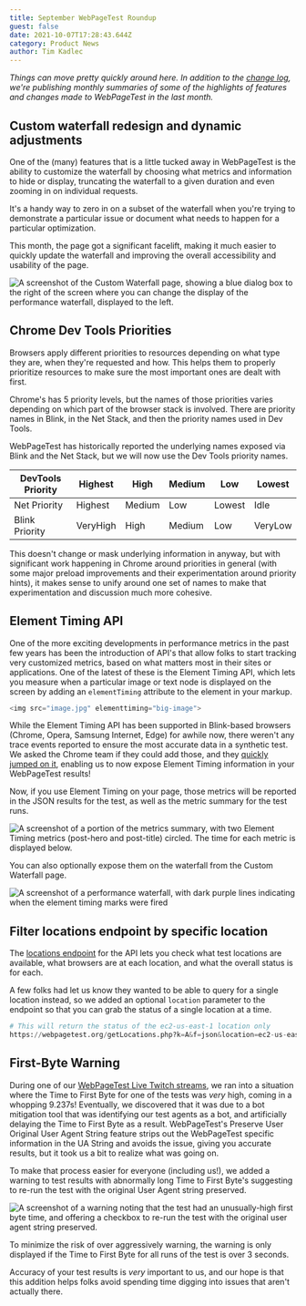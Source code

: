 ```yaml
---
title: September WebPageTest Roundup
guest: false
date: 2021-10-07T17:28:43.644Z
category: Product News
author: Tim Kadlec
---
```

*Things can move pretty quickly around here. In addition to the [change log](https://docs.webpagetest.org/change-log/), we're publishing monthly summaries of some of the highlights of features and changes made to WebPageTest in the last month.*

## Custom waterfall redesign and dynamic adjustments

One of the (many) features that is a little tucked away in WebPageTest is the ability to customize the waterfall by choosing what metrics and information to hide or display, truncating the waterfall to a given duration and even zooming in on individual requests.

It's a handy way to zero in on a subset of the waterfall when you're trying to demonstrate a particular issue or document what needs to happen for a particular optimization.

This month, the page got a significant facelift, making it much easier to quickly update the waterfall and improving the overall accessibility and usability of the page.

![A screenshot of the Custom Waterfall page, showing a blue dialog box to the right of the screen where you can change the display of the performance waterfall, displayed to the left.](https://res.cloudinary.com/webpagetest/image/upload/v1633627819/roundup-custom-waterfall_k5s42r.png)

## Chrome Dev Tools Priorities

Browsers apply different priorities to resources depending on what type they are, when they're requested and how. This helps them to properly prioritize resources to make sure the most important ones are dealt with first.

Chrome's has 5 priority levels, but the names of those priorities varies depending on which part of the browser stack is involved. There are priority names in Blink, in the Net Stack, and then the priority names used in Dev Tools.

WebPageTest has historically reported the underlying names exposed via Blink and the Net Stack, but we will now use the Dev Tools priority names.[](https://www.notion.so/3cf5302db4e0461d9b7700093a2bcab8)

| **DevTools Priority** | **Highest** | **High** | **Medium** | **Low** | **Lowest** |
| --------------------- | ----------- | -------- | ---------- | ------- | ---------- |
| Net Priority          | Highest     | Medium   | Low        | Lowest  | Idle       |
| Blink Priority        | VeryHigh    | High     | Medium     | Low     | VeryLow    |

This doesn't change or mask underlying information in anyway, but with significant work happening in Chrome around priorities in general (with some major preload improvements and their experimentation around priority hints), it makes sense to unify around one set of names to make that experimentation and discussion much more cohesive.

## Element Timing API

One of the more exciting developments in performance metrics in the past few years has been the introduction of API's that allow folks to start tracking very customized metrics, based on what matters most in their sites or applications. One of the latest of these is the Element Timing API, which lets you measure when a particular image or text node is displayed on the screen by adding an `elementTiming` attribute to the element in your markup.

```python
<img src="image.jpg" elementtiming="big-image">
```

While the Element Timing API has been supported in Blink-based browsers (Chrome, Opera, Samsung Internet, Edge) for awhile now, there weren't any trace events reported to ensure the most accurate data in a synthetic test. We asked the Chrome team if they could add those, and they [quickly jumped on it](https://bugs.chromium.org/p/chromium/issues/detail?id=1244086#c_ts1630332320), enabling us to now expose Element Timing information in your WebPageTest results!

Now, if you use Element Timing on your page, those metrics will be reported in the JSON results for the test, as well as the metric summary for the test runs.

![A screenshot of a portion of the metrics summary, with two Element Timing metrics (post-hero and post-title) circled. The time for each metric is displayed below.](https://res.cloudinary.com/webpagetest/image/upload/v1633627818/element-timing-highlight_qejxwf.png)

You can also optionally expose them on the waterfall from the Custom Waterfall page.

![A screenshot of a performance waterfall, with dark purple lines indicating when the element timing marks were fired](https://res.cloudinary.com/webpagetest/image/upload/v1633627818/roundup-element-timing-waterfall_jlarsb.png)

## Filter locations endpoint by specific location

The [locations endpoint](https://webpagetest.org/getLocations.php?k=A&f=json) for the API lets you check what test locations are available, what browsers are at each location, and what the overall status is for each.

A few folks had let us know they wanted to be able to query for a single location instead, so we added an optional `location` parameter to the endpoint so that you can grab the status of a single location at a time.

```python
# This will return the status of the ec2-us-east-1 location only
https://webpagetest.org/getLocations.php?k=A&f=json&location=ec2-us-east-1
```

## First-Byte Warning

During one of our [WebPageTest Live Twitch streams](https://www.youtube.com/watch?v=4Qe5JL4WEnU), we ran into a situation where the Time to First Byte for one of the tests was *very* high, coming in a whopping 9.237s! Eventually, we discovered that it was due to a bot mitigation tool that was identifying our test agents as a bot, and artificially delaying the Time to First Byte as a result. WebPageTest's Preserve User Original User Agent String feature strips out the WebPageTest specific information in the UA String and avoids the issue, giving you accurate results, but it took us a bit to realize what was going on.

To make that process easier for everyone (including us!), we added a warning to test results with abnormally long Time to First Byte's suggesting to re-run the test with the original User Agent string preserved.

![A screenshot of a warning noting that the test had an unusually-high first byte time, and offering a checkbox to re-run the test with the original user agent string preserved.](https://res.cloudinary.com/webpagetest/image/upload/v1633627818/roundup-first-byte-time_qp7kod.png)

To minimize the risk of over aggressively warning, the warning is only displayed if the Time to First Byte for all runs of the test is over 3 seconds. 

Accuracy of your test results is *very* important to us, and our hope is that this addition helps folks avoid spending time digging into issues that aren't actually there.